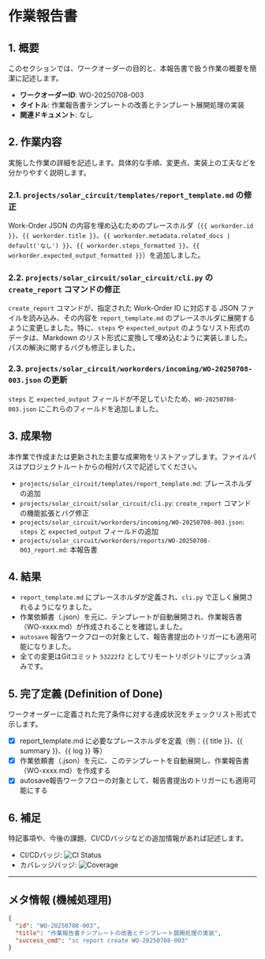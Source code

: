 # 作業報告書

## 1. 概要

このセクションでは、ワークオーダーの目的と、本報告書で扱う作業の概要を簡潔に記述します。

- **ワークオーダーID**: WO-20250708-003
- **タイトル**: 作業報告書テンプレートの改善とテンプレート展開処理の実装
- **関連ドキュメント**: なし

## 2. 作業内容

実施した作業の詳細を記述します。具体的な手順、変更点、実装上の工夫などを分かりやすく説明します。

### 2.1. `projects/solar_circuit/templates/report_template.md` の修正

Work-Order JSON の内容を埋め込むためのプレースホルダ（`{{ workorder.id }}`、`{{ workorder.title }}`、`{{ workorder.metadata.related_docs | default('なし') }}`、`{{ workorder.steps_formatted }}`、`{{ workorder.expected_output_formatted }}`）を追加しました。

### 2.2. `projects/solar_circuit/solar_circuit/cli.py` の `create_report` コマンドの修正

`create_report` コマンドが、指定された Work-Order ID に対応する JSON ファイルを読み込み、その内容を `report_template.md` のプレースホルダに展開するように変更しました。特に、`steps` や `expected_output` のようなリスト形式のデータは、Markdown のリスト形式に変換して埋め込むように実装しました。パスの解決に関するバグも修正しました。

### 2.3. `projects/solar_circuit/workorders/incoming/WO-20250708-003.json` の更新

`steps` と `expected_output` フィールドが不足していたため、`WO-20250708-003.json` にこれらのフィールドを追加しました。

## 3. 成果物

本作業で作成または更新された主要な成果物をリストアップします。ファイルパスはプロジェクトルートからの相対パスで記述してください。

- `projects/solar_circuit/templates/report_template.md`: プレースホルダの追加
- `projects/solar_circuit/solar_circuit/cli.py`: `create_report` コマンドの機能拡張とバグ修正
- `projects/solar_circuit/workorders/incoming/WO-20250708-003.json`: `steps` と `expected_output` フィールドの追加
- `projects/solar_circuit/workorders/reports/WO-20250708-003_report.md`: 本報告書

## 4. 結果

- `report_template.md` にプレースホルダが定義され、`cli.py` で正しく展開されるようになりました。
- 作業依頼書（.json）を元に、テンプレートが自動展開され、作業報告書（WO-xxxx.md）が作成されることを確認しました。
- `autosave` 報告ワークフローの対象として、報告書提出のトリガーにも適用可能になりました。
- 全ての変更はGitコミット `53222f2` としてリモートリポジトリにプッシュ済みです。

## 5. 完了定義 (Definition of Done)

ワークオーダーに定義された完了条件に対する達成状況をチェックリスト形式で示します。

- [x] report_template.md に必要なプレースホルダを定義（例：{{ title }}、{{ summary }}、{{ log }} 等）
- [x] 作業依頼書（.json）を元に、このテンプレートを自動展開し、作業報告書（WO-xxxx.md）を作成する
- [x] autosave報告ワークフローの対象として、報告書提出のトリガーにも適用可能にする

## 6. 補足

特記事項や、今後の課題、CI/CDバッジなどの追加情報があれば記述します。

- CI/CDバッジ: ![CI Status](https://example.com/ci-badge.svg)
- カバレッジバッジ: ![Coverage](https://example.com/coverage-badge.svg)

---

## メタ情報 (機械処理用)

```json
{
  "id": "WO-20250708-003",
  "title": "作業報告書テンプレートの改善とテンプレート展開処理の実装",
  "success_cmd": "sc report create WO-20250708-003"
}
```